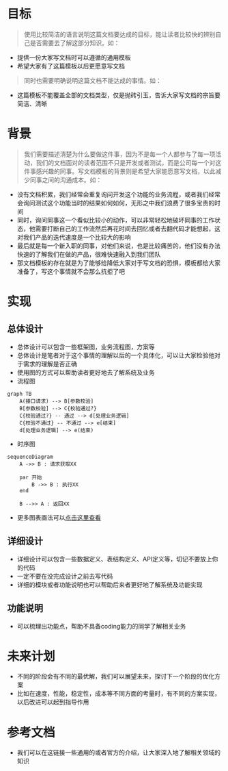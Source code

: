 # 目标
> 使用比较简洁的语言说明这篇文档要达成的目标，能让读者比较快的辨别自己是否需要去了解这部分知识。如：
- 提供一份大家写文档时可以遵循的通用模板
- 希望大家有了这篇模板以后更愿意写文档
> 同时也需要明确说明这篇文档不能达成的事情。如：
- 这篇模板不能覆盖全部的文档类型，仅是抛砖引玉，告诉大家写文档的宗旨要简洁、清晰

# 背景
> 我们需要描述清楚为什么要做这件事，因为不是每一个人都参与了每一项活动，我们的文档面对的读者范围不只是开发或者测试，而是公司每一个对这件事感兴趣的同事。写文档模板的背景则是希望大家能愿意写文档，以此减少同事之间的沟通成本。如：
- 没有文档积累，我们经常会重复询问开发这个功能的业务流程，或者我们经常会询问测试这个功能当时的结果如何如何，无形之中我们浪费了很多宝贵的时间
- 同时，询问同事这一个看似比较小的动作，可以非常轻松地破坏同事的工作状态，他需要打断自己的工作流然后再花时间去回忆或者去翻代码才能想起，这对我们产品的迭代速度是一个比较大的影响
- 最后就是每一个新入职的同事，对他们来说，也是比较痛苦的，他们没有办法快速的了解我们在做的产品，很难快速融入到我们团队
- 那文档模板的存在就是为了能够给降低大家对于写文档的恐惧，模板都给大家准备了，写这个事情就不会那么抗拒了吧

# 实现
## 总体设计
- 总体设计可以包含一些框架图，业务流程图，方案等
- 总体设计是笔者对于这个事情的理解以后的一个具体化，可以让大家检验他对于需求的理解是否正确
- 使用图的方式可以帮助读者更好地去了解系统及业务
- 流程图
```mermaid
graph TB
    A(接口请求) --> B[参数校验]
    B[参数校验] --> C{校验通过?}
    C{校验通过?} -- 通过 --> d[处理业务逻辑]
    C{校验不通过} -- 不通过 --> e[结束]
    d[处理业务逻辑] --> e(结束)
```

- 时序图
```mermaid
sequenceDiagram
    A ->> B : 请求获取XX

    par 开始
        B ->> B : 执行XX
    end

    B -->> A : 返回XX
```
- 更多图表画法可以[点击这里查看](https://github.com/mermaid-js/mermaid)

## 详细设计
- 详细设计可以包含一些数据定义、表结构定义、API定义等，切记不要放上你的代码
- 一定不要在没完成设计之前去写代码
- 详细的模块或者功能说明也可以帮助后来者更好地了解系统及功能实现

## 功能说明
- 可以梳理出功能点，帮助不具备coding能力的同学了解相关业务

# 未来计划
- 不同的阶段会有不同的最优解，我们可以展望未来，探讨下一个阶段的优化方案
- 比如在速度，性能，稳定性，成本等不同方面的考量时，有不同的方案实现，以后改进可以起到指导作用

# 参考文档
- 我们可以在这链接一些通用的或者官方的介绍，让大家深入地了解相关领域的知识
